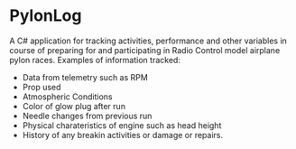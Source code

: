 # PylonLog
A C# application for tracking activities, performance and other variables in course of preparing for and participating in Radio
Control model airplane pylon races.
Examples of information tracked:
- Data from telemetry such as RPM
- Prop used
- Atmospheric Conditions
- Color of glow plug after run
- Needle changes from previous run
- Physical charateristics of engine such as head height
- History of any breakin activities or damage or repairs.
